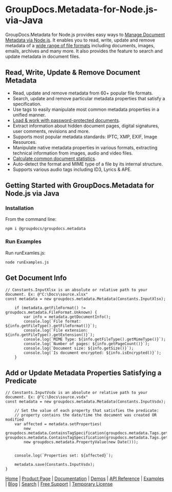 # GroupDocs.Metadata-for-Node.js-via-Java
GroupDocs.Metadata for Node.js provides easy ways to [Manage Document Metadata via Node.js](https://products.groupdocs.com/metadata/nodejs). It enables you to read, write, update and remove metadata of a [wide range of file formats](https://docs.groupdocs.com/metadata/nodejs/supported-document-formats/) including documents, images, emails, archives and many more. It also provides the feature to search and update metadata in document files.


## Read, Write, Update & Remove Document Metadata

- Read, update and remove metadata from 60+ popular file formats.
- Search, update and remove particular metadata properties that satisfy a specification.
- Use tags to easily manipulate most common metadata properties in a unified manner.
- [Load & work with password-protected documents](https://docs.groupdocs.com/metadata/nodejs/load-a-password-protected-document/).
- Extract information about hidden document pages, digital signatures, user comments, revisions and more.
- Supports most popular metadata standards: IPTC, XMP, EXIF, Image Resources.
- Manipulate native metadata properties in various formats, extracting technical information from images, audio and video files.
- [Calculate common document statistics](https://docs.groupdocs.com/metadata/nodejs/get-document-info/).
- Auto-detect the format and MIME type of a file by its internal structure.
- Supports various audio tags including ID3, Lyrics & APE.

## Getting Started with GroupDocs.Metadata for Node.js via Java
### Installation

From the command line:

	npm i @groupdocs/groupdocs.metadata

### Run Examples

Run runExamles.js:

	node runExamples.js


## Get Document Info

```nodejs
// Constants.InputXlsx is an absolute or relative path to your document. Ex: @"C:\Docs\source.xlsx"
const metadata = new groupdocs.metadata.Metadata(Constants.InputXlsx);

    if (metadata.getFileFormat() != groupdocs.metadata.FileFormat.Unknown) {
        var info = metadata.getDocumentInfo();
        console.log(`File format: ${info.getFileType().getFileFormat()}`);
        console.log(`File extension: ${info.getFileType().getExtension()}`);
        console.log(`MIME Type: ${info.getFileType().getMimeType()}`);
        console.log(`Number of pages: ${info.getPageCount()}`);
        console.log(`Document size: ${info.getSize()}`);
        console.log(`Is document encrypted: ${info.isEncrypted()}`);
    }
```

## Add or Update Metadata Properties Satisfying a Predicate

```nodejs
// Constants.InputVsdx is an absolute or relative path to your document. Ex: @"C:\Docs\source.vsdx"
const metadata = new groupdocs.metadata.Metadata(Constants.InputVsdx);

    // Set the value of each property that satisfies the predicate:
    // property contains the date/time the document was created OR modified
    var affected = metadata.setProperties(
        new groupdocs.metadata.ContainsTagSpecification(groupdocs.metadata.Tags.getTime().getCreated()).or(new groupdocs.metadata.ContainsTagSpecification(groupdocs.metadata.Tags.getTime().getModified())),
        new groupdocs.metadata.PropertyValue(new Date()));


    console.log(`Properties set: ${affected}`);

    metadata.save(Constants.InputVsdx);
}
```

[Home](https://www.groupdocs.com/) | [Product Page](https://products.groupdocs.com/metadata/nodejs) | [Documentation](https://docs.groupdocs.com/metadata/nodejs/) | [Demos](https://products.groupdocs.app/metadata/family) | [API Reference](https://apireference.groupdocs.com/nodejs/metadata) | [Examples](https://github.com/groupdocs-metadata/GroupDocs.metadata-for-Nodejs/tree/master/Examples) | [Blog](https://blog.groupdocs.com/category/metadata/) | [Search](https://search.groupdocs.com/) | [Free Support](https://forum.groupdocs.com/c/metadata) | [Temporary License](https://purchase.groupdocs.com/temporary-license)
